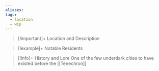 ```yaml
---
aliases: 
tags:
  - location
  - wip
---
```

>[!important]+ Location and Description

> [!example]+ Notable Residents

> [!info]+ History and Lore
> One of the few underdark cities to have existed before the [[Tenechron]]

